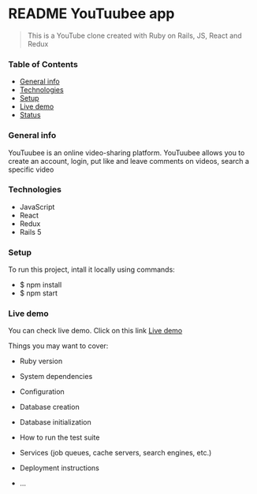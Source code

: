 # README YouTuubee app
  > This is a YouTube clone created with Ruby on Rails, JS, React and Redux

### Table of Contents
* [General info](#general-info)
* [Technologies](#technologies)
* [Setup](#setup)
* [Live demo](https://youtuubee.herokuapp.com/?#/)
* [Status](#setup)

### General info
 YouTuubee is an online video-sharing platform. YouTuubee allows you to create an account, login, put like and leave comments on videos, search 
 a specific video

### Technologies
 * JavaScript
 * React
 * Redux
 * Rails 5

### Setup
To run this project, intall it locally using commands:
* $ npm install
* $ npm start

### Live demo
You can check live demo. Click on this link [Live demo](https://youtuubee.herokuapp.com/?#/)





Things you may want to cover:

* Ruby version

* System dependencies

* Configuration

* Database creation

* Database initialization

* How to run the test suite

* Services (job queues, cache servers, search engines, etc.)

* Deployment instructions

* ...
